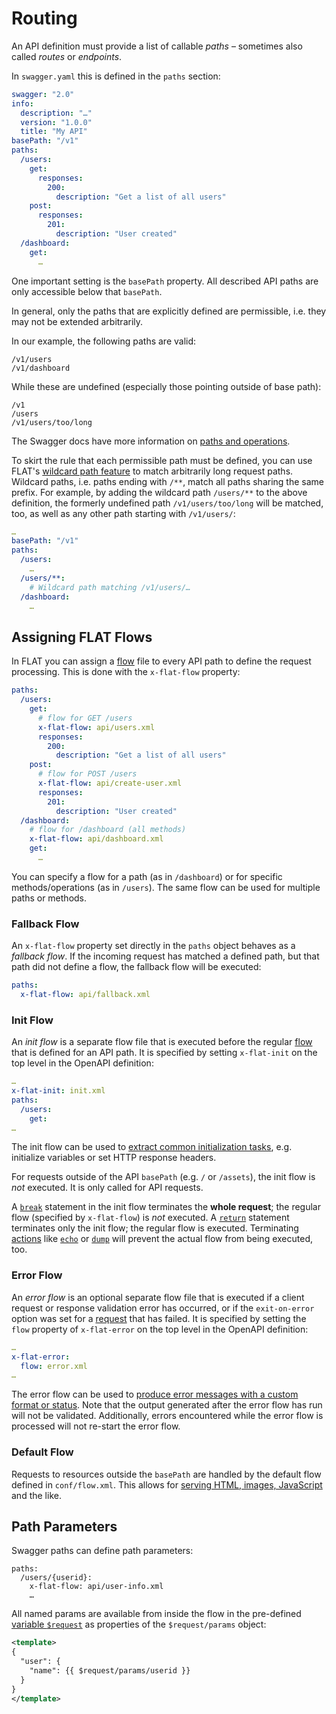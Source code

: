 # Routing

An API definition must provide a list of callable _paths_ – sometimes also called _routes_ or _endpoints_.

In `swagger.yaml` this is defined in the `paths` section:

```yaml
swagger: "2.0"
info:
  description: "…"
  version: "1.0.0"
  title: "My API"
basePath: "/v1"
paths:
  /users:
    get:
      responses:
        200:
          description: "Get a list of all users"
    post:
      responses:
        201:
          description: "User created"
  /dashboard:
    get:
      …
```

One important setting is the `basePath` property. All described API paths are only accessible below that `basePath`.

In general, only the paths that are explicitly defined are permissible, i.e. they may not be extended arbitrarily.

In our example, the following paths are valid:

```
/v1/users
/v1/dashboard
```

While these are undefined (especially those pointing outside of base path):
```
/v1
/users
/v1/users/too/long
```

The Swagger docs have more information on [paths and operations](https://swagger.io/docs/specification/2-0/paths-and-operations/).

To skirt the rule that each permissible path must be defined, you can use FLAT's [wildcard path feature](differences.md#wildcard-paths) to match arbitrarily long request paths. Wildcard paths, i.e. paths ending with `/**`, match all paths sharing the same prefix.
For example, by adding the wildcard path `/users/**` to the above definition, the formerly undefined path `/v1/users/too/long` will be matched, too, as well as any other path starting with `/v1/users/`:

```yaml
…
basePath: "/v1"
paths:
  /users:
    …
  /users/**:
    # Wildcard path matching /v1/users/…
  /dashboard:
    …
```

## Assigning FLAT Flows

In FLAT you can assign a [flow](/reference/flow.md) file to every API path to define the request processing. This is done with the `x-flat-flow` property:

```yaml
paths:
  /users:
    get:
      # flow for GET /users
      x-flat-flow: api/users.xml
      responses:
        200:
          description: "Get a list of all users"
    post:
      # flow for POST /users
      x-flat-flow: api/create-user.xml
      responses:
        201:
          description: "User created"
  /dashboard:
    # flow for /dashboard (all methods)
    x-flat-flow: api/dashboard.xml
    get:
      …
```

You can specify a flow for a path (as in `/dashboard`) or for specific methods/operations (as in `/users`). The same flow can be used for multiple paths or methods.

### Fallback Flow

An `x-flat-flow` property set directly in the `paths` object behaves as a _fallback flow_. If the incoming request has matched a defined path, but that path did not define a flow, the fallback flow will be executed:

```yaml
paths:
  x-flat-flow: api/fallback.xml
```

### Init Flow

An _init flow_ is a separate flow file that is executed before the regular [flow](/reference/flow.md)
that is defined for an API path. It is specified by setting `x-flat-init` on
the top level in the OpenAPI definition:

```yaml
…
x-flat-init: init.xml
paths:
  /users:
    get:
…
```

The init flow can be used to [extract common initialization
tasks](/cookbook/init-flow.md), e.g. initialize variables or set HTTP response
headers.

For requests outside of the API `basePath` (e.g. `/` or `/assets`), the init
flow is _not_ executed. It is only called for API requests.

A [`break`](/reference/flow.md#break) statement in the init flow terminates the **whole
request**; the regular flow (specified by `x-flat-flow`) is _not_ executed. A
[`return`](/reference/flow.md#return) statement terminates only the init flow; the regular flow
is executed. Terminating [actions](/reference/actions/README.md) like
[`echo`](/reference/actions/echo.md) or [`dump`](/reference/actions/dump.md) will prevent the actual
flow from being executed, too.

### Error Flow

An _error flow_ is an optional separate flow file that is executed if a client request or response validation error has occurred, or if the `exit-on-error` option was set for a [request](/reference/actions/request.md) that has failed.
It is specified by setting the `flow` property of `x-flat-error` on the top level in the OpenAPI definition:

```yaml
…
x-flat-error:
  flow: error.xml
…
```

The error flow can be used to [produce error messages with a custom format or status](/cookbook/error-flow.md). Note that the output generated after the error flow has run will not be validated. Additionally, errors encountered while the error flow is processed will not re-start the error flow.

### Default Flow

Requests to resources outside the `basePath` are handled by the default flow defined
in `conf/flow.xml`. This allows for [serving HTML, images, JavaScript](/cookbook/file-serving.md) and the like.


## Path Parameters

Swagger paths can define path parameters:

```
paths:
  /users/{userid}:
    x-flat-flow: api/user-info.xml
    …
```

All named params are available from inside the flow in the pre-defined [variable `$request`](/reference/variables.md#predefined-variables) as properties of the `$request/params` object:

```xml
<template>
{
  "user": {
    "name": {{ $request/params/userid }}
  }
}
</template>
```
